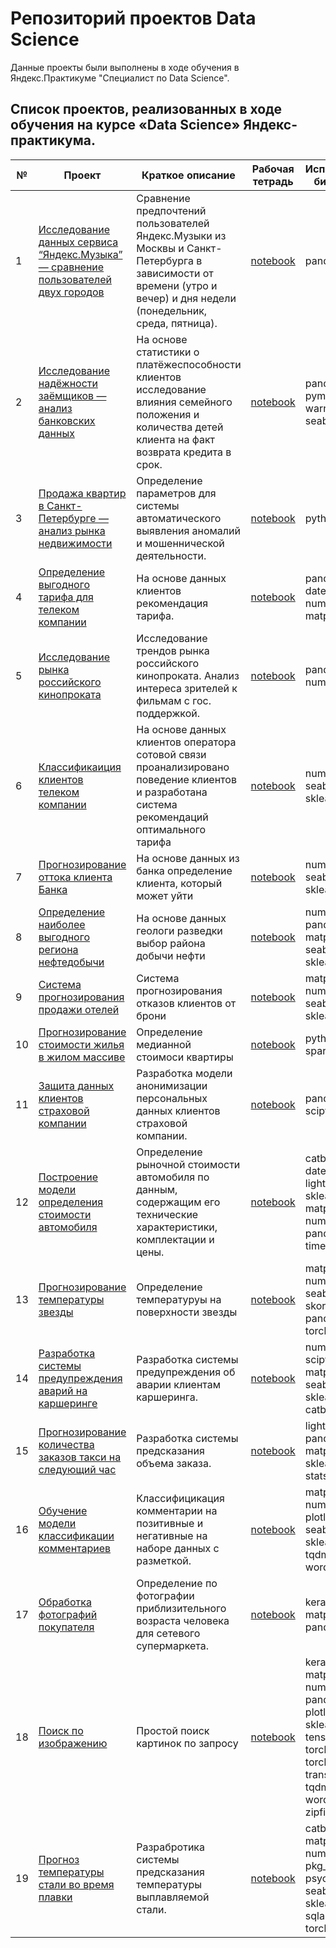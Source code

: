# Репозиторий проектов Data Science

Данные проекты были выполнены в ходе обучения в Яндекс.Практикуме "Специалист по Data Science".

## Список проектов, реализованных в ходе обучения на курсе «Data Science» Яндекс-практикума.
|№|Проект|Краткое описание|Рабочая тетрадь|Используемые библиотеки|
|---|---|---|---|---|
|1|[Исследование данных сервиса “Яндекс.Музыка” — сравнение пользователей двух городов](./1.%20Исследование%20данных%20сервиса%20“Яндекс.Музыка”%20—%20сравнение%20пользователей%20двух%20городов/README.md "README.md") | Сравнение предпочтений пользователей Яндекс.Музыки из Москвы и Санкт-Петербурга в зависимости от времени (утро и вечер) и дня недели (понедельник, среда, пятница).|[notebook](./1.%20Исследование%20данных%20сервиса%20“Яндекс.Музыка”%20—%20сравнение%20пользователей%20двух%20городов/big_cities_music.ipynb "notebook.ipynb") | pandas|
|2|[Исследование надёжности заёмщиков — анализ банковских данных](./2.%20Исследование%20надёжности%20заёмщиков%20—%20анализ%20банковских%20данных/README.md "README.md") | На основе статистики о платёжеспособности клиентов исследование влияния семейного положения и количества детей клиента на факт возврата кредита в срок.|[notebook](./2.%20Исследование%20надёжности%20заёмщиков%20—%20анализ%20банковских%20данных/credit_scoring.ipynb "notebook.ipynb") | pandas, pymystem3, warnings, seaborn|
|3|[Продажа квартир в Санкт-Петербурге — анализ рынка недвижимости](./3.%20Продажа%20квартир%20в%20Санкт-Петербурге%20—%20анализ%20рынка%20недвижимости/README.md "README.md") | Определение параметров для системы автоматического выявления аномалий и мошеннической деятельности. |[notebook](./3.%20Продажа%20квартир%20в%20Санкт-Петербурге%20—%20анализ%20рынка%20недвижимости/real_estate_ads_research.ipynb "notebook.ipynb") | python, pandas|
|4|[Определение выгодного тарифа для телеком компании](./4.%20Определение%20выгодного%20тарифа%20для%20телеком%20компании/README.md "README.md") | На основе данных клиентов рекомендация тарифа.|[notebook](./4.%20Определение%20выгодного%20тарифа%20для%20телеком%20компании/telecom_tariff_determonatiom.ipynb "notebook.ipynb") | pandas, datetime, numpy, matplotlib|
|5|[Исследование рынка российского кинопроката](./5.%20Исследование%20рынка%20российского%20кинопроката/README.md "README.md") | Исследование трендов рынка российского кинопроката. Анализ интереса зрителей к фильмам с гос. поддержкой.|[notebook](./5.%20Исследование%20рынка%20российского%20кинопроката/film_distribution_market_research.ipynb "notebook.ipynb") | pandas, os, numpy|
|6|[Классификаиция клиентов телеком компании](./6.%20Классификаиция%20клиентов%20телеком%20компании/README.md "README.md") | На основе данных клиентов оператора сотовой связи проанализировано поведение клиентов и разработана система рекомендаций оптимального тарифа |[notebook](./6.%20Классификаиция%20клиентов%20телеком%20компании/tariff_recomendation_system.ipynb "notebook.ipynb") | numpy, pandas, seaborn, sklearn|
|7|[Прогнозирование оттока клиента Банка](./7.%20Прогнозирование%20оттока%20клиента%20Банка/README.md "README.md") | На основе данных из банка определение клиента, который может уйти|[notebook](./7.%20Прогнозирование%20оттока%20клиента%20Банка/customer_churn_forecasting.ipynb "notebook.ipynb") | numpy, pandas, seaborn, sklearn|
|8|[Определение наиболее выгодного региона нефтедобычи](./8.%20Определение%20наиболее%20выгодного%20региона%20нефтедобычи//README.md "README.md") | На основе данных геологи разведки выбор района добычи нефти|[notebook](./8.%20Определение%20наиболее%20выгодного%20региона%20нефтедобычи/oil_well_volume_forecasting.ipynb "notebook.ipynb") | numpy, scipy, pandas, matplotlib, seaborn, sklearn|
|9|[Система прогнозирования продажи отелей](./9.%20Система%20прогнозирования%20продажи%20отелей/README.md "README.md") | Система прогнозирования отказов клиентов от брони|[notebook](./9.%20Система%20прогнозирования%20продажи%20отелей/hotel_guests_outflow_forecasting.ipynb "notebook.ipynb") | matplotlib, numpy, pandas, seaborn, scipy, sklearn, tqdm|
|10|[Прогнозирование стоимости жилья в жилом массиве](./10.%20Прогнозирование%20стоимости%20жилья%20в%20жилом%20массиве./README.md "README.md") | Определение медианной стоимоси квартиры|[notebook](./10.%20Прогнозирование%20стоимости%20жилья%20в%20жилом%20массиве./home_price_forecasting.ipynb "notebook.ipynb") | python, pandas, spark|
|11|[Защита данных клиентов страховой компании](./11.%20Защита%20данных%20клиентов%20страховой%20компании/README.md "README.md")|Разработка модели анонимизации персональных данных клиентов страховой компании.|[notebook](./11.%20Защита%20данных%20клиентов%20страховой%20компании/clients_data_protection.ipynb "notebook.ipynb") | pandas, numpy, scipy, sklearn|
|12|[Построение модели определения стоимости автомобиля](./12.%20Построение%20модели%20определения%20стоимости%20автомобиля/README.md "README.md")|Определение рыночной стоимости автомобиля по данным, содержащим его технические характеристики, комплектации и цены.|[notebook](./12.%20Построение%20модели%20определения%20стоимости%20автомобиля/car_valiation.ipynb "notebook.ipynb") | catboost, datetime, lightgbm, scipy, sklearn, matplotlib, numpy, optuna, pandas, plotly, time|
|13|[Прогнозирование температуры звезды](./13.%20Прогнозирование%20температуры%20звезды/README.md "README.md") | Определение температуруы на поверхности звезды |[notebook](./13.%20Прогнозирование%20температуры%20звезды/star_temperature_forecasting.ipynb "notebook.ipynb") | matplotlib, nltk, numpy, seaborn, scipy, skorch, sklearn, pandas, plotly, torch, tqdm|
|14|[Разработка системы предупреждения аварий на каршеринге](./14.%20Разработка%20системы%20предупреждения%20аварий%20на%20каршеринге/README.md "README.md")| Разработка системы предупреждения об аварии клиентам каршеринга.|[notebook](./14.%20Разработка%20системы%20предупреждения%20аварий%20на%20каршеринге/accident_risk_assessment.ipynb "notebook.ipynb") | numpy, pandas, scipy, matplotlib, seaborn, sklearn, catboost|
|15|[Прогнозирование количества заказов такси на следующий час](./15.%20Прогнозирование%20количества%20заказов%20такси%20на%20следующий%20час/README.md "README.md") | Разработка системы предсказания объема заказа. |[notebook](./15.%20Прогнозирование%20количества%20заказов%20такси%20на%20следующий%20час/taxi_orders_forecasting.ipynb "notebook.ipynb") | lightgbm, pandas, numpy, matplotlib, sklearn, scipy, statsmodels|
|16|[Обучение модели классификации комментариев](./16.%20Обучение%20модели%20классификации%20комментариев/README.md "README.md") | Классифицикация комментарии на позитивные и негативные на наборе данных с разметкой. | [notebook](./16.%20Обучение%20модели%20классификации%20комментариев/toxic_comments_search.ipynb "notebook.ipynb") |matplotlib, nltk, numpy, pandas, plotly, re, scipy, seaborn, sklearn, spacy, tqdm, wordcloud|
|17|[Обработка фотографий покупателя](./17.%20Обработка%20фотографий%20покупателя//README.md "README.md")|Определение по фотографии приблизительного возраста человека для сетевого супермаркета.|[notebook](./17.%20Обработка%20фотографий%20покупателя/age_determining_by_photo.ipynb "notebook.ipynb") | keras, matplotlib, pandas, plotly|
|18|[Поиск по изображению](./18.%20Поиск%20по%20изображению/README.md "README.md") | Простой поиск картинок по запросу|[notebook](./18.%20Поиск%20по%20изображению/image_search_by_request.ipynb "notebook.ipynb") | keras, lightgbm, matplotlib, nltk, numpy, os, pandas, PIL, plotly, re, scipy, sklearn, spacy, tensorflow, torch, torchvision, transformers, tqdm, wordcloud, zipfile|
|19|[Прогноз температуры стали во время плавки](./19.%20Прогноз%20температуры%20стали%20во%20время%20плавки/README.md "README.md")|Разрабротика системы предсказания температуры выплавляемой стали.|[notebook](./19.%20Прогноз%20температуры%20стали%20во%20время%20плавки/predicting_alloy_temperature.ipynb "notebook.ipynb") | catboost, math, matplotlib, numpy, pandas, pkg_resources, psycopg2, seaborn, sklearn, sqlalchemy, torch, tqdme|